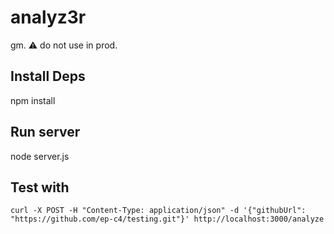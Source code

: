 # analyz3r

gm. ⚠️  do not use in prod.

## Install Deps
npm install

## Run server
node server.js


## Test with
```
curl -X POST -H "Content-Type: application/json" -d '{"githubUrl": "https://github.com/ep-c4/testing.git"}' http://localhost:3000/analyze
```

